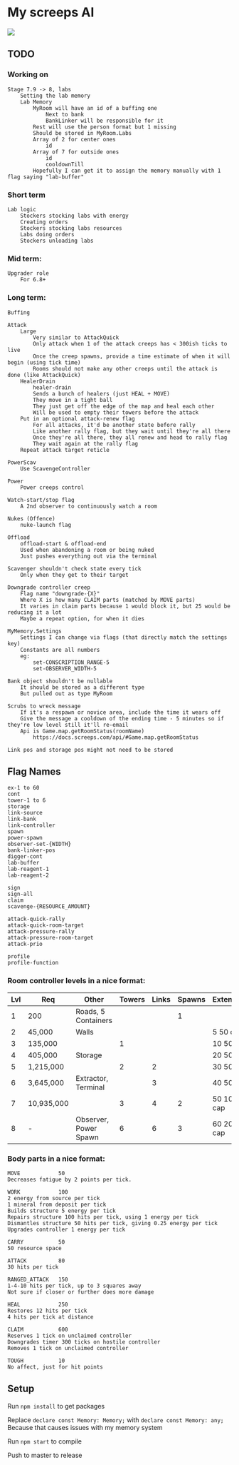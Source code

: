 # My screeps AI
![](https://screeps.com/images/logotype-animated.svg)

## TODO
### Working on
```
Stage 7.9 -> 8, labs
    Setting the lab memory
    Lab Memory
        MyRoom will have an id of a buffing one
            Next to bank
            BankLinker will be responsible for it
        Rest will use the person format but 1 missing
        Should be stored in MyRoom.Labs
        Array of 2 for center ones
            id
        Array of 7 for outside ones
            id
            cooldownTill
        Hopefully I can get it to assign the memory manually with 1 flag saying "lab-buffer"
```
### Short term
```
Lab logic
    Stockers stocking labs with energy
    Creating orders
    Stockers stocking labs resources
    Labs doing orders
    Stockers unloading labs
```
### Mid term:
```
Upgrader role
    For 6.8+
```
### Long term:
```
Buffing

Attack
    Large
        Very similar to AttackQuick
        Only attack when 1 of the attack creeps has < 300ish ticks to live
        Once the creep spawns, provide a time estimate of when it will begin (using tick time)
        Rooms should not make any other creeps until the attack is done (like AttackQuick)
    HealerDrain
        healer-drain
        Sends a bunch of healers (just HEAL + MOVE)
        They move in a tight ball
        They just get off the edge of the map and heal each other
        Will be used to empty their towers before the attack
    Put in an optional attack-renew flag
        For all attacks, it'd be another state before rally
        Like another rally flag, but they wait until they're all there
        Once they're all there, they all renew and head to rally flag
        They wait again at the rally flag
    Repeat attack target reticle

PowerScav
    Use ScavengeController

Power
    Power creeps control

Watch-start/stop flag
    A 2nd observer to continuously watch a room

Nukes (Offence)
    nuke-launch flag

Offload
    offload-start & offload-end
    Used when abandoning a room or being nuked
    Just pushes everything out via the terminal

Scavenger shouldn't check state every tick
    Only when they get to their target    

Downgrade controller creep
    Flag name "downgrade-{X}"
    Where X is how many CLAIM parts (matched by MOVE parts)
    It varies in claim parts because 1 would block it, but 25 would be reducing it a lot
    Maybe a repeat option, for when it dies

MyMemory.Settings
    Settings I can change via flags (that directly match the settings key)
    Constants are all numbers
    eg:
        set-CONSCRIPTION_RANGE-5
        set-OBSERVER_WIDTH-5

Bank object shouldn't be nullable
    It should be stored as a different type
    But pulled out as type MyRoom

Scrubs to wreck message
    If it's a respawn or novice area, include the time it wears off
    Give the message a cooldown of the ending time - 5 minutes so if they're low level still it'll re-email
    Api is Game.map.getRoomStatus(roomName)
        https://docs.screeps.com/api/#Game.map.getRoomStatus

Link pos and storage pos might not need to be stored
```

## Flag Names
```
ex-1 to 60
cont
tower-1 to 6
storage
link-source
link-bank
link-controller
spawn
power-spawn
observer-set-{WIDTH}
bank-linker-pos
digger-cont
lab-buffer
lab-reagent-1
lab-reagent-2

sign
sign-all
claim
scavenge-{RESOURCE_AMOUNT}

attack-quick-rally
attack-quick-room-target
attack-pressure-rally
attack-pressure-room-target
attack-prio

profile
profile-function
```

### Room controller levels in a nice format:

| Lvl  | Req        | Other                 | Towers | Links | Spawns | Extensions | Ramparts | Labs |
|------|------------|-----------------------|--------|-------|--------|------------|----------|------|
| 1    | 200        | Roads, 5 Containers   |        |       | 1      |            |          |      |
| 2    | 45,000     | Walls                 |        |       |        | 5 50 cap   | 300K     |      |
| 3    | 135,000    |                       | 1      |       |        | 10 50 cap  | 1M       |      |
| 4    | 405,000    | Storage               |        |       |        | 20 50 cap  | 3M       |      |
| 5    | 1,215,000  |                       | 2      | 2     |        | 30 50 cap  | 10M      |      |
| 6    | 3,645,000  | Extractor, Terminal   |        | 3     |        | 40 50 cap  | 30M      | 3    |
| 7    | 10,935,000 |                       | 3      | 4     | 2      | 50 100 cap | 100M     | 6    |
| 8    | -          | Observer, Power Spawn | 6      | 6     | 3      | 60 200 cap | 300M     | 10   |

### Body parts in a nice format:
```
MOVE	        50	
Decreases fatigue by 2 points per tick.

WORK	        100	
2 energy from source per tick
1 mineral from deposit per tick
Builds structure 5 energy per tick
Repairs structure 100 hits per tick, using 1 energy per tick
Dismantles structure 50 hits per tick, giving 0.25 energy per tick
Upgrades controller 1 energy per tick

CARRY	        50	
50 resource space

ATTACK	        80	
30 hits per tick

RANGED_ATTACK	150	
1-4-10 hits per tick, up to 3 squares away
Not sure if closer or further does more damage

HEAL	        250	
Restores 12 hits per tick
4 hits per tick at distance

CLAIM	        600	
Reserves 1 tick on unclaimed controller
Downgrades timer 300 ticks on hostile controller
Removes 1 tick on unclaimed controller

TOUGH	        10
No affect, just for hit points
```

## Setup
Run `npm install` to get packages

Replace `declare const Memory: Memory;` with `declare const Memory: any;`    
Because that causes issues with my memory system

Run `npm start` to compile

Push to master to release